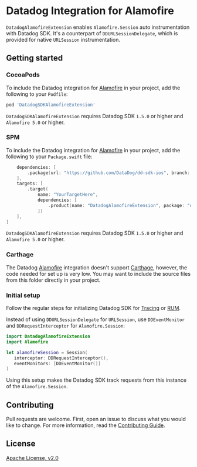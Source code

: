 # Datadog Integration for Alamofire

`DatadogAlamofireExtension` enables `Alamofire.Session` auto instrumentation with Datadog SDK.
It's a counterpart of `DDURLSessionDelegate`, which is provided for native `URLSession` instrumentation.

## Getting started

### CocoaPods

To include the Datadog integration for [Alamofire][1] in your project, add the
following to your `Podfile`:
```ruby
pod 'DatadogSDKAlamofireExtension'
```
`DatadogSDKAlamofireExtension` requires Datadog SDK `1.5.0` or higher and `Alamofire 5.0` or higher.

### SPM

To include the Datadog integration for [Alamofire][1] in your project, add the
following to your `Package.swift` file:
```swift
    dependencies: [
        .package(url: "https://github.com/DataDog/dd-sdk-ios", branch: "develop"),
    ],
    targets: [
        .target(
            name: "YourTargetHere",
            dependencies: [
                .product(name: "DatadogAlamofireExtension", package: "dd-sdk-ios"),
            ])
    ],
]
```
`DatadogSDKAlamofireExtension` requires Datadog SDK `1.5.0` or higher and `Alamofire 5.0` or higher.

### Carthage

The Datadog [Alamofire][1] integration doesn't support [Carthage][2], however, the code needed for set up is very low. You may want to include the source files from this folder directly in your project.

### Initial setup

Follow the regular steps for initializing Datadog SDK for [Tracing][3] or [RUM][4].

Instead of using `DDURLSessionDelegate` for `URLSession`, use `DDEventMonitor` and `DDRequestInterceptor` for `Alamofire.Session`:

```swift
import DatadogAlamofireExtension
import Alamofire

let alamofireSession = Session(
   interceptor: DDRequestInterceptor(),
   eventMonitors: [DDEventMonitor()]
)
```

Using this setup makes the Datadog SDK track requests from this instance of the `Alamofire.Session`.

## Contributing

Pull requests are welcome. First, open an issue to discuss what you would like to change. For more information, read the [Contributing Guide](../../../CONTRIBUTING.md).

## License

[Apache License, v2.0](../../../LICENSE)

[1]: https://github.com/Alamofire/Alamofire
[2]: https://github.com/Carthage/Carthage
[3]: https://docs.datadoghq.com/tracing/setup_overview/setup/ios/
[4]: https://docs.datadoghq.com/real_user_monitoring/ios
